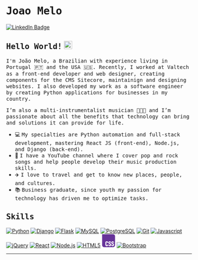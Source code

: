 # <samp>Joao Melo</samp>

[![LinkedIn Badge](https://img.shields.io/badge/LinkedIn-%23E4405F.svg?&style=flat-square&logo=linkedin&logoColor=white&color=071A2C&link=https://www.linkedin.com/in/joao-melo-dev/)](https://www.linkedin.com/in/joao-melo-dev/)
## <samp>Hello World!</samp> <img src="https://github.com/mupezzuol/mupezzuol/blob/master/assets/earth.gif" width="22px" height="22px">

<samp>I'm João Melo, a Brazilian with experience living in Portugal 🇵🇹 and the USA 🇺🇸. Recently, I worked at Valtech as a front-end developer and web designer, creating components for the CMS Sitecore, maintainign and designing websites. I also developed my work as a software engineer by creating Python applications for businesses in my country.

<samp>I’m also a multi-instrumentalist musician 🎤🎸🎹 and I’m passionate about all the benefits that technology can bring and solutions it can provide for life.
</p>

- 💻&nbsp;<samp>My specialties are Python automation and full-stack development, mastering React JS (front-end), Node.js, and Django (back-end).</samp>
- 🎵&nbsp;<samp>I have a YouTube channel where I cover pop and rock songs and help people develop their music production skills.</samp>
- ✈️&nbsp;<samp>I love to travel and get to know new places, people, and cultures.</samp>
- 📚&nbsp;<samp>Business graduate, since youth my passion for technology has driven me to optimize tasks.</samp>

## <samp>Skills</samp>
<p align="left">
<a href="https://www.python.org/" target="_blank" rel="noreferrer"><img src="https://raw.githubusercontent.com/danielcranney/profileme-dev/7b37799ef3c744eafebfa4ba0161c3c7d1ae8e09/public/icons/skills/python-colored.svg" width="36" height="36" alt="Python" /></a>
<a href="https://www.djangoproject.com/" target="_blank" rel="noreferrer"><img src="https://raw.githubusercontent.com/danielcranney/profileme-dev/7b37799ef3c744eafebfa4ba0161c3c7d1ae8e09/public/icons/skills/django-colored.svg" width="36" height="36" alt="Django" /></a>
<a href="https://flask.palletsprojects.com/" target="_blank" rel="noreferrer"><img src="https://raw.githubusercontent.com/danielcranney/profileme-dev/7b37799ef3c744eafebfa4ba0161c3c7d1ae8e09/public/icons/skills/flask-colored-dark.svg" width="36" height="36" alt="Flask" /></a>
<a href="https://www.mysql.com/" target="_blank" rel="noreferrer"><img src="https://raw.githubusercontent.com/danielcranney/profileme-dev/7b37799ef3c744eafebfa4ba0161c3c7d1ae8e09/public/icons/skills/mysql-colored.svg" width="36" height="36" alt="MySQL" /></a>
<a href="https://www.postgresql.org/" target="_blank" rel="noreferrer"><img src="https://raw.githubusercontent.com/danielcranney/profileme-dev/7b37799ef3c744eafebfa4ba0161c3c7d1ae8e09/public/icons/skills/postgresql-colored.svg" width="36" height="36" alt="PostgreSQL" /></a>
<a href="https://git-scm.com/" target="_blank" rel="noreferrer"><img src="https://raw.githubusercontent.com/danielcranney/profileme-dev/7b37799ef3c744eafebfa4ba0161c3c7d1ae8e09/public/icons/skills/git-colored.svg" width="36" height="36" alt="Git" /></a>
<a href="https://developer.mozilla.org/en-US/docs/Web/JavaScript" target="_blank" rel="noreferrer"><img src="https://raw.githubusercontent.com/danielcranney/readme-generator/main/public/icons/skills/javascript-colored.svg" width="36" height="36" alt="Javascript" /></a>
<a href="https://jquery.com/" target="_blank" rel="noreferrer"><img src="https://raw.githubusercontent.com/danielcranney/profileme-dev/7b37799ef3c744eafebfa4ba0161c3c7d1ae8e09/public/icons/skills/jquery-colored.svg" width="36" height="36" alt="jQuery" /></a>
<a href="https://reactjs.org/" target="_blank" rel="noreferrer"><img src="https://raw.githubusercontent.com/danielcranney/readme-generator/main/public/icons/skills/react-colored.svg" width="36" height="36" alt="React" /></a>
<a href="https://nodejs.org/" target="_blank" rel="noreferrer"><img src="https://raw.githubusercontent.com/danielcranney/profileme-dev/7b37799ef3c744eafebfa4ba0161c3c7d1ae8e09/public/icons/skills/nodejs-colored.svg" width="36" height="36" alt="Node.js" /></a>
<a href="https://developer.mozilla.org/en-US/docs/Glossary/HTML5" target="_blank" rel="noreferrer"><img src="https://raw.githubusercontent.com/danielcranney/readme-generator/main/public/icons/skills/html5-colored.svg" width="36" height="36" alt="HTML5" /></a>
<a href="https://developer.mozilla.org/en-US/docs/Web/CSS" target="_blank" rel="noreferrer"><img src="https://raw.githubusercontent.com/danielcranney/profileme-dev/7b37799ef3c744eafebfa4ba0161c3c7d1ae8e09/public/icons/skills/css3-colored.svg" width="36" height="36" alt="CSS3" /></a>
<a href="https://getbootstrap.com/" target="_blank" rel="noreferrer"><img src="https://raw.githubusercontent.com/danielcranney/profileme-dev/7b37799ef3c744eafebfa4ba0161c3c7d1ae8e09/public/icons/skills/bootstrap-colored.svg" width="36" height="36" alt="Bootstrap" /></a>
</p>

---
